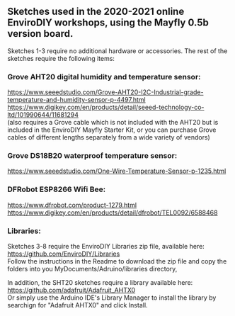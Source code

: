 ## Sketches used in the 2020-2021 online EnviroDIY workshops, using the Mayfly 0.5b version board.

Sketches 1-3 require no additional hardware or accessories.  The rest of the sketches require the following items:

### Grove AHT20 digital humidity and temperature sensor:

https://www.seeedstudio.com/Grove-AHT20-I2C-Industrial-grade-temperature-and-humidity-sensor-p-4497.html<br/>
https://www.digikey.com/en/products/detail/seeed-technology-co-ltd/101990644/11681294<br/>
(also requires a Grove cable which is not included with the AHT20 but is included in the EnviroDIY Mayfly Starter Kit, or you can purchase Grove cables of different lengths separately from a wide variety of vendors)

### Grove DS18B20 waterproof temperature sensor:

https://www.seeedstudio.com/One-Wire-Temperature-Sensor-p-1235.html

### DFRobot ESP8266 Wifi Bee:

https://www.dfrobot.com/product-1279.html<br/>
https://www.digikey.com/en/products/detail/dfrobot/TEL0092/6588468


### Libraries:

Sketches 3-8 require the EnviroDIY Libraries zip file, available here:
https://github.com/EnviroDIY/Libraries <br/>
Follow the instructions in the Readme to download the zip file and copy the folders into you MyDocuments/Adruino/libraries directory,

In addition, the SHT20 sketches require a library available here:
https://github.com/adafruit/Adafruit_AHTX0 <br/>
Or simply use the Arduino IDE's Library Manager to install the library by searchign for "Adafruit AHTX0" and click Install.
